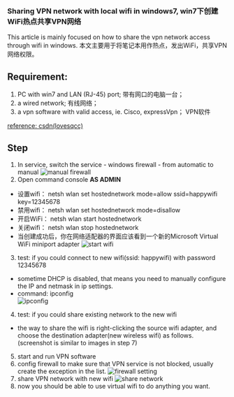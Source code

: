 ### Sharing VPN network with local wifi in windows7, win7下创建WiFi热点共享VPN网络

This article is mainly focused on how to share the vpn network access through wifi in windows.
本文主要用于将笔记本用作热点，发出WiFi，共享VPN网络权限。
## Requirement:
1. PC with win7 and LAN (RJ-45) port; 带有网口的电脑一台；
2. a wired network; 有线网络；
3. a vpn software with valid access, ie. Cisco, expressVpn； VPN软件

[reference: csdn(lovesqcc) ](http://blog.csdn.net/lovesqcc/article/details/38946285)

## Step
1. In service, switch the service - windows firewall - from automatic to manual
  ![](https://github.com/zj1926/toolbox/blob/master/troubleshooting/img/img4.PNG "manual firewall")
2. Open command console **AS ADMIN**
  * 设置wifi： netsh wlan set hostednetwork mode=allow ssid=happywifi key=12345678 
  * 禁用wifi： netsh wlan set hostednetwork mode=disallow 
  * 开启WiFi： netsh wlan start hostednetwork 
  * 关闭wifi： netsh wlan stop hostednetwork 
  * 当创建成功后，你在网络适配器的界面应该看到一个新的Microsoft Virtual WiFi miniport adapter
    ![](https://github.com/zj1926/toolbox/blob/master/troubleshooting/img/img1.PNG "start wifi")
3. test: if you could connect to new wifi(ssid: happywifi) with password 12345678
  * sometime DHCP is disabled, that means you need to manually configure the IP and netmask in ip settings.
  * command: ipconfig  
    ![](https://github.com/zj1926/toolbox/blob/master/troubleshooting/img/img3.PNG "ipconfig")

4. test: if you could share existing network to the new wifi
  * the way to share the wifi is right-clicking the source wifi adapter, and choose the destination adapter(new wireless wifi) as follows.(screenshot is similar to images in step 7)
5. start and run VPN software
6. config firewall to make sure that VPN service is not blocked, usually create the exception in the list.
  ![](https://github.com/zj1926/toolbox/blob/master/troubleshooting/img/img5.PNG "firewall setting")
7. share VPN network with new wifi
  ![](https://github.com/zj1926/toolbox/blob/master/troubleshooting/img/img2.PNG "share network")
8. now you should be able to use virtual wifi to do anything you want.


